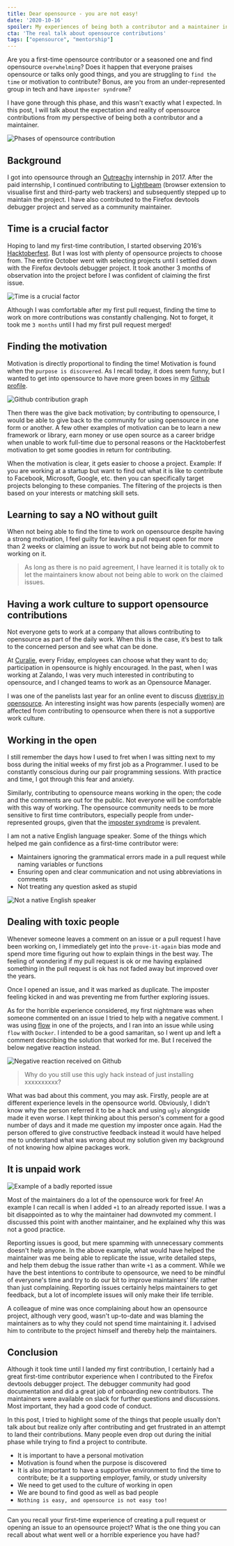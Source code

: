```yaml
---
title: Dear opensource - you are not easy!
date: '2020-10-16'
spoiler: My experiences of being both a contributor and a maintainer in the opensource world
cta: 'The real talk about opensource contributions'
tags: ["opensource", "mentorship"]
---
```


Are you a first-time opensource contributor or a seasoned one and find opensource `overwhelming`? Does it happen that everyone praises opensource or talks only good things, and you are struggling to `find the time` or motivation to contribute? Bonus, are you from an under-represented group in tech and have `imposter syndrome`?

I have gone through this phase, and this wasn't exactly what I expected. In this post, I will talk about the expectation and reality of opensource contributions from my perspective of being both a contributor and a maintainer.

![Phases of opensource contribution](./phases-of-contribution.png)

## Background

I got into opensource through an [Outreachy](../ace-your-outreachy-application) internship in 2017. After the paid internship, I continued contributing to [Lightbeam](http://princiya.com/) (browser extension to visualise first and third-party web trackers) and subsequently stepped up to maintain the project. I have also contributed to the Firefox devtools debugger project and served as a community maintainer.

## Time is a crucial factor

Hoping to land my first-time contribution, I started observing 2016’s [Hacktoberfest](https://hacktoberfest.digitalocean.com/). But I was lost with plenty of opensource projects to choose from. The entire October went with selecting projects until I settled down with the Firefox devtools debugger project. It took another 3 months of observation into the project before I was confident of claiming the first issue.

![Time is a crucial factor](./time-is-a-crucial-factor.png)

Although I was comfortable after my first pull request, finding the time to work on more contributions was constantly challenging. Not to forget, it took me `3 months` until I had my first pull request merged!

## Finding the motivation

Motivation is directly proportional to finding the time! Motivation is found when the `purpose is discovered`. As I recall today, it does seem funny, but I wanted to get into opensource to have more green boxes in my [Github profile](https://github.com/princiya).

![Github contribution graph](./github-graph.gif)

Then there was the give back motivation; by contributing to opensource, I would be able to give back to the community for using opensource in one form or another. A few other examples of motivation can be to learn a new framework or library, earn money or use open source as a career bridge when unable to work full-time due to personal reasons or the Hacktoberfest motivation to get some goodies in return for contributing.

When the motivation is clear, it gets easier to choose a project. Example: If you are working at a startup but want to find out what it is like to contribute to Facebook, Microsoft, Google, etc. then you can specifically target projects belonging to these companies. The filtering of the projects is then based on your interests or matching skill sets.

## Learning to say a NO without guilt

When not being able to find the time to work on opensource despite having a strong motivation, I feel guilty for leaving a pull request open for more than 2 weeks or claiming an issue to work but not being able to commit to working on it.

> As long as there is no paid agreement, I have learned it is totally ok to let the maintainers know about not being able to work on the claimed issues.

## Having a work culture to support opensource contributions

Not everyone gets to work at a company that allows contributing to opensource as part of the daily work. When this is the case, it’s best to talk to the concerned person and see what can be done.

At [Curalie](../i-was-interim-cto), every Friday, employees can choose what they want to do; participation in opensource is highly encouraged. In the past, when I was working at Zalando, I was very much interested in contributing to opensource, and I changed teams to work as an Opensource Manager.

I was one of the panelists last year for an online event to discuss [diverisy in opensource](https://princiya777.wordpress.com/2019/04/07/diverse-maintainers-in-open-source/). An interesting insight was how parents (especially women) are affected from contributing to opensource when there is not a supportive work culture.

## Working in the open

I still remember the days how I used to fret when I was sitting next to my boss during the initial weeks of my first job as a Programmer. I used to be constantly conscious during our pair programming sessions. With practice and time, I got through this fear and anxiety.

Similarly, contributing to opensource means working in the open; the code and the comments are out for the public. Not everyone will be comfortable with this way of working. The opensource community needs to be more sensitive to first time contributors, especially people from under-represented groups, given that the [imposter syndrome](https://princiya777.wordpress.com/2017/07/16/am-i-a-fraud/) is prevalent.

I am not a native English language speaker. Some of the things which helped me gain confidence as a first-time contributor were:

- Maintainers ignoring the grammatical errors made in a pull request while naming variables or functions
- Ensuring open and clear communication and not using abbreviations in comments
- Not treating any question asked as stupid

![Not a native English speaker](./not-a-english-speaker.png)

## Dealing with toxic people

Whenever someone leaves a comment on an issue or a pull request I have been working on, I immediately get into the `prove-it-again` bias mode and spend more time figuring out how to explain things in the best way. The feeling of wondering if my pull request is ok or me having explained something in the pull request is ok has not faded away but improved over the years.

Once I opened an issue, and it was marked as duplicate. The imposter feeling kicked in and was preventing me from further exploring issues.

As for the horrible experience considered, my first nightmare was when someone commented on an issue I tried to help with a negative comment. I was using [flow](https://flow.org/) in one of the projects, and I ran into an issue while using `flow` with `Docker`. I intended to be a good samaritan, so I went up and left a comment describing the solution that worked for me. But I received the below negative reaction instead.

![Negative reaction received on Github](./github-negative-issue-comment.jpeg)

> Why do you still use this ugly hack instead of just installing xxxxxxxxxx?

What was bad about this comment, you may ask. Firstly, people are at different experience levels in the opensource world. Obviously, I didn't know why the person referred it to be a hack and using `ugly` alongside made it even worse. I kept thinking about this person's comment for a good number of days and it made me question my imposter once again. Had the person offered to give constructive feedback instead it would have helped me to understand what was wrong about my solution given my background of not knowing how alpine packages work.

## It is unpaid work

![Example of a badly reported issue](./bad-issue-comment.png)

Most of the maintainers do a lot of the opensource work for free! An example I can recall is when I added `+1` to an already reported issue. I was a bit disappointed as to why the maintainer had downvoted my comment. I discussed this point with another maintainer, and he explained why this was not a good practice.

Reporting issues is good, but mere spamming with unnecessary comments doesn't help anyone. In the above example, what would have helped the maintainer was me being able to replicate the issue, write detailed steps, and help them debug the issue rather than write `+1` as a comment. While we have the best intentions to contribute to opensource, we need to be mindful of everyone's time and try to do our bit to improve maintainers' life rather than just complaining. Reporting issues certainly helps maintainers to get feedback, but a lot of incomplete issues will only make their life terrible.

A colleague of mine was once complaining about how an opensource project, although very good, wasn't up-to-date and was blaming the maintainers as to why they could not spend time maintaining it. I advised him to contribute to the project himself and thereby help the maintainers.

## Conclusion

Although it took time until I landed my first contribution, I certainly had a great first-time contributor experience when I contributed to the Firefox devtools debugger project. The debugger community had good documentation and did a great job of onboarding new contributors. The maintainers were available on slack for further questions and discussions. Most important, they had a good code of conduct.

In this post, I tried to highlight some of the things that people usually don't talk about but realize only after contributing and get frustrated in an attempt to land their contributions. Many people even drop out during the initial phase while trying to find a project to contribute.

- It is important to have a personal motivation
- Motivation is found when the purpose is discovered
- It is also important to have a supportive environment to find the time to contribute; be it a supporting employer, family, or study university
- We need to get used to the culture of working in open
- We are bound to find good as well as bad people
- `Nothing is easy, and opensource is not easy too!`

---

Can you recall your first-time experience of creating a pull request or opening an issue to an opensource project? What is the one thing you can recall about what went well or a horrible experience you have had?
